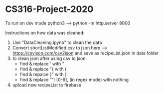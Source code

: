 # CS316-Project-2020

To run on dev mode python3 -->  python -m http.server 8000

Instructions on how data was cleaned:
1. Use "DataCleaning.ipynb" to clean the data
2. Convert shortListModified.csv to json here --> https://csvjson.com/csv2json and save as recipeList.json in data folder
3. to clean json after using csv to json
    - find & replace ' with "
    - find & replace "{ with {
    - find & repalce }" with }
    - find & replace "": [0-9], (in regex mode) with nothing
4. upload new recipeList to firebase